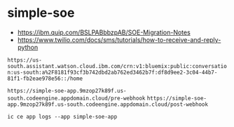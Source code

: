 # simple-soe

- https://ibm.quip.com/BSLPABbbzpAB/SOE-Migration-Notes
- https://www.twilio.com/docs/sms/tutorials/how-to-receive-and-reply-python

`https://us-south.assistant.watson.cloud.ibm.com/crn:v1:bluemix:public:conversation:us-south:a%2F8181f93cf3b742dbd2ab762ed3462b7f:df8d9ee2-3c04-44b7-81f1-fb2eae978e56::/home`

`https://simple-soe-app.9mzop27k89f.us-south.codeengine.appdomain.cloud/pre-webhook`
`https://simple-soe-app.9mzop27k89f.us-south.codeengine.appdomain.cloud/post-webhook`

`ic ce app logs --app simple-soe-app`





